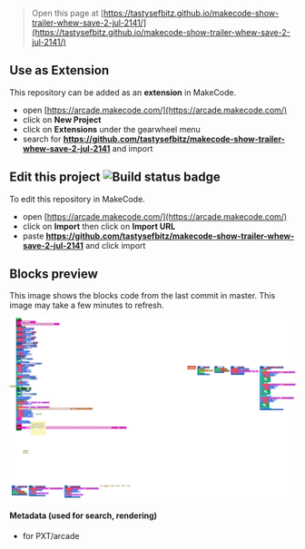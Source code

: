  


> Open this page at [https://tastysefbitz.github.io/makecode-show-trailer-whew-save-2-jul-2141/](https://tastysefbitz.github.io/makecode-show-trailer-whew-save-2-jul-2141/)

## Use as Extension

This repository can be added as an **extension** in MakeCode.

* open [https://arcade.makecode.com/](https://arcade.makecode.com/)
* click on **New Project**
* click on **Extensions** under the gearwheel menu
* search for **https://github.com/tastysefbitz/makecode-show-trailer-whew-save-2-jul-2141** and import

## Edit this project ![Build status badge](https://github.com/tastysefbitz/makecode-show-trailer-whew-save-2-jul-2141/workflows/MakeCode/badge.svg)

To edit this repository in MakeCode.

* open [https://arcade.makecode.com/](https://arcade.makecode.com/)
* click on **Import** then click on **Import URL**
* paste **https://github.com/tastysefbitz/makecode-show-trailer-whew-save-2-jul-2141** and click import

## Blocks preview

This image shows the blocks code from the last commit in master.
This image may take a few minutes to refresh.

![A rendered view of the blocks](https://github.com/tastysefbitz/makecode-show-trailer-whew-save-2-jul-2141/raw/master/.github/makecode/blocks.png)

#### Metadata (used for search, rendering)

* for PXT/arcade
<script src="https://makecode.com/gh-pages-embed.js"></script><script>makeCodeRender("{{ site.makecode.home_url }}", "{{ site.github.owner_name }}/{{ site.github.repository_name }}");</script>
